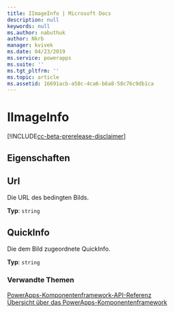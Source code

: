 ```yaml
---
title: IImageInfo | Microsoft Docs
description: null
keywords: null
ms.author: nabuthuk
author: Nkrb
manager: kvivek
ms.date: 04/23/2019
ms.service: powerapps
ms.suite: ''
ms.tgt_pltfrm: ''
ms.topic: article
ms.assetid: 16691acb-a58c-4ca6-b6a8-58c76c9db1ca
---
```


# <a name="iimageinfo"></a>IImageInfo

[!INCLUDE[cc-beta-prerelease-disclaimer](../../../includes/cc-beta-prerelease-disclaimer.md)]

## <a name="properties"></a>Eigenschaften

## <a name="url"></a>Url

Die URL des bedingten Bilds.

**Typ**: `string`

## <a name="tooltip"></a>QuickInfo

Die dem Bild zugeordnete QuickInfo.

**Typ**: `string`


### <a name="related-topics"></a>Verwandte Themen

[PowerApps-Komponentenframework-API-Referenz](../reference/index.md)<br/>
[Übersicht über das PowerApps-Komponentenframework](../overview.md)